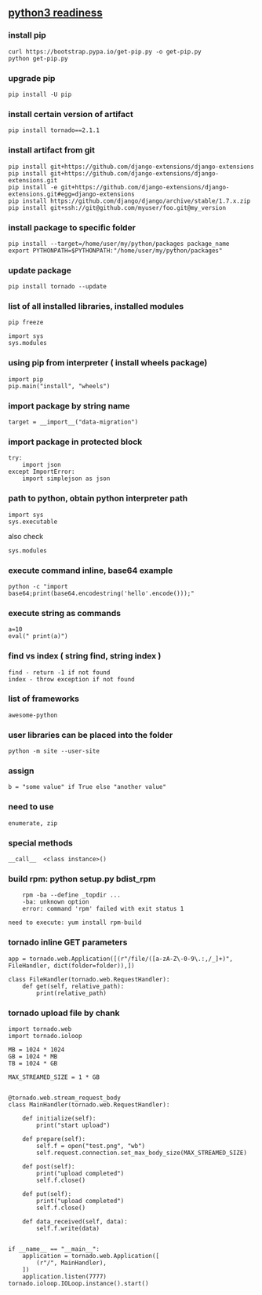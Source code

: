 ## [python3 readiness](http://py3readiness.org/)

### install pip
```
curl https://bootstrap.pypa.io/get-pip.py -o get-pip.py
python get-pip.py
```

### upgrade pip
```
pip install -U pip
```

### install certain version of artifact
```
pip install tornado==2.1.1
```

### install artifact from git
```
pip install git+https://github.com/django-extensions/django-extensions
pip install git+https://github.com/django-extensions/django-extensions.git
pip install -e git+https://github.com/django-extensions/django-extensions.git#egg=django-extensions
pip install https://github.com/django/django/archive/stable/1.7.x.zip
pip install git+ssh://git@github.com/myuser/foo.git@my_version
```

### install package to specific folder
```
pip install --target=/home/user/my/python/packages package_name
export PYTHONPATH=$PYTHONPATH:"/home/user/my/python/packages"
```

### update package
```
pip install tornado --update
```

### list of all installed libraries, installed modules
```
pip freeze
```
```
import sys
sys.modules
```

### using pip from interpreter ( install wheels package)
```
import pip
pip.main("install", "wheels")
```

### import package by string name
```
target = __import__("data-migration")
```

### import package in protected block
```
try:
    import json
except ImportError:
    import simplejson as json
```

### path to python, obtain python interpreter path
```
import sys
sys.executable
```
also check 
```
sys.modules
```

### execute command inline, base64 example
```
python -c "import base64;print(base64.encodestring('hello'.encode()));"
```

### execute string as commands
```
a=10
eval(" print(a)")
```

### find vs index ( string find, string index )
```
find - return -1 if not found
index - throw exception if not found
```

### list of frameworks
```
awesome-python
```

### user libraries can be placed into the folder
```
python -m site --user-site
```

### assign
```
b = "some value" if True else "another value"
```

### need to use
```
enumerate, zip
```

### special methods
```
__call__  <class instance>()
```

### build rpm: python setup.py bdist_rpm
```
	rpm -ba --define _topdir ...
	-ba: unknown option
	error: command 'rpm' failed with exit status 1
```
```
need to execute: yum install rpm-build
```

### tornado inline GET parameters
```
app = tornado.web.Application([(r"/file/([a-zA-Z\-0-9\.:,/_]+)", FileHandler, dict(folder=folder)),])

class FileHandler(tornado.web.RequestHandler):
    def get(self, relative_path):
        print(relative_path)
```
### tornado upload file by chank
```
import tornado.web
import tornado.ioloop

MB = 1024 * 1024
GB = 1024 * MB
TB = 1024 * GB

MAX_STREAMED_SIZE = 1 * GB


@tornado.web.stream_request_body
class MainHandler(tornado.web.RequestHandler):

    def initialize(self):
        print("start upload")

    def prepare(self):
        self.f = open("test.png", "wb")
        self.request.connection.set_max_body_size(MAX_STREAMED_SIZE)

    def post(self):
        print("upload completed")
        self.f.close()

    def put(self):
        print("upload completed")
        self.f.close()

    def data_received(self, data):
        self.f.write(data)


if __name__ == "__main__":
    application = tornado.web.Application([
        (r"/", MainHandler),
    ])
    application.listen(7777)
tornado.ioloop.IOLoop.instance().start()
```
